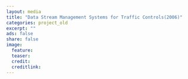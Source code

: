 ```yaml
---
layout: media
title: "Data Stream Management Systems for Traffic Controls(2006)"
categories: project_old
excerpt: ""
ads: false
share: false
image:
  feature:
  teaser:
  credit:
  creditlink:
---
```

